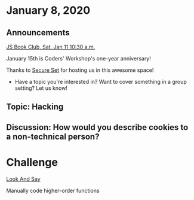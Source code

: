 # January 8, 2020

## Announcements

[JS Book Club, Sat. Jan 11 10:30 a.m.](https://www.meetup.com/Bootcampers-Collective/events/kxbpmrybccbpb/)

January 15th is Coders' Workshop's one-year anniversary!

Thanks to [Secure Set](http://go.secureset.com) for hosting us in this awesome space!

- Have a topic you're interested in? Want to cover something in a group setting? Let us know!

## Topic: Hacking

## Discussion: How would you describe cookies to a non-technical person?

# Challenge

[Look And Say](https://github.com/BootcampersCollective/Coders-Workshop/tree/master/Coding-Challenges/Look%20and%20Say)

Manually code higher-order functions
